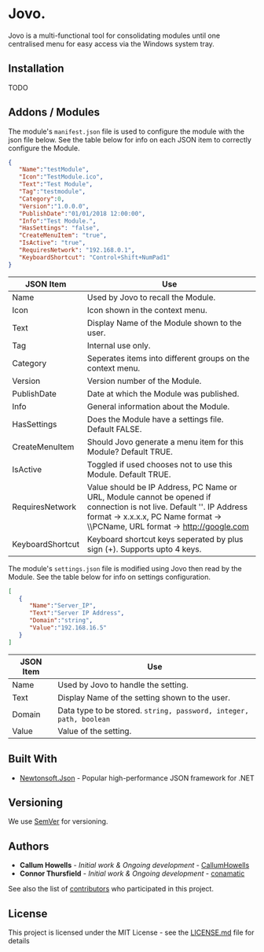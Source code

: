 # Jovo.

Jovo is a multi-functional tool for consolidating modules until one centralised menu for easy access via the Windows system tray.

## Installation

TODO

## Addons / Modules

The module's `manifest.json` file is used to configure the module with the json file below. See the table below for info on each JSON item to correctly configure the Module.

```json
{
   "Name":"testModule",
   "Icon":"TestModule.ico",
   "Text":"Test Module",
   "Tag":"testmodule",
   "Category":0,
   "Version":"1.0.0.0",
   "PublishDate":"01/01/2018 12:00:00",
   "Info":"Test Module.",
   "HasSettings": "false",
   "CreateMenuItem": "true",
   "IsActive": "true",
   "RequiresNetwork": "192.168.0.1",
   "KeyboardShortcut": "Control+Shift+NumPad1"
}
```
JSON Item | Use
------------ | -------------
Name | Used by Jovo to recall the Module.
Icon | Icon shown in the context menu.
Text | Display Name of the Module shown to the user.
Tag | Internal use only.
Category | Seperates items into different groups on the context menu.
Version | Version number of the Module.
PublishDate | Date at which the Module was published.
Info | General information about the Module.
HasSettings | Does the Module have a settings file. Default FALSE.
CreateMenuItem | Should Jovo generate a menu item for this Module? Default TRUE.
IsActive | Toggled if used chooses not to use this Module. Default TRUE.
RequiresNetwork | Value should be IP Address, PC Name or URL, Module cannot be opened if connection is not live. Default ''. IP Address format -> x.x.x.x, PC Name format -> \\\\PCName, URL format -> http://google.com
KeyboardShortcut | Keyboard shortcut keys seperated by plus sign (+). Supports upto 4 keys.

The module's `settings.json` file is modified using Jovo then read by the Module. See the table below for info on settings configuration.

```json
[  
   {  
      "Name":"Server_IP",
      "Text":"Server IP Address",
      "Domain":"string",
      "Value":"192.168.16.5"
   }
]
```
JSON Item | Use
------------- | -------------
Name | Used by Jovo to handle the setting.
Text | Display Name of the setting shown to the user.
Domain | Data type to be stored. `string, password, integer, path, boolean`
Value | Value of the setting.

## Built With

* [Newtonsoft.Json](https://www.newtonsoft.com/json) - Popular high-performance JSON framework for .NET

## Versioning

We use [SemVer](http://semver.org/) for versioning.

## Authors

* **Callum Howells** - *Initial work & Ongoing development* - [CallumHowells](https://github.com/CallumHowells)
* **Connor Thursfield** - *Initial work & Ongoing development* - [conamatic](https://github.com/conamatic)

See also the list of [contributors](https://github.com/CallumHowells/Jovo/contributors) who participated in this project.

## License

This project is licensed under the MIT License - see the [LICENSE.md](LICENSE.md) file for details
